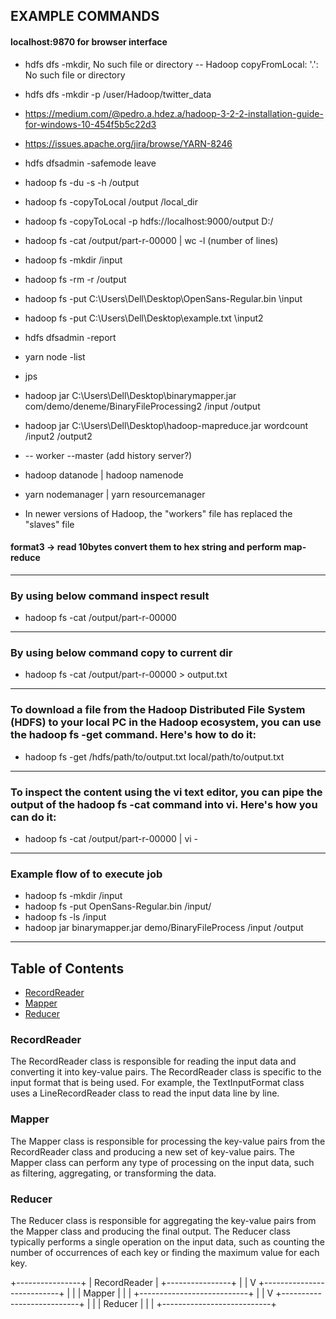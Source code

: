 ## EXAMPLE COMMANDS

#### localhost:9870 for browser interface
* hdfs dfs -mkdir, No such file or directory -- Hadoop copyFromLocal: '.': No such file or directory
* hdfs dfs -mkdir -p /user/Hadoop/twitter_data 

* https://medium.com/@pedro.a.hdez.a/hadoop-3-2-2-installation-guide-for-windows-10-454f5b5c22d3

* https://issues.apache.org/jira/browse/YARN-8246

* hdfs dfsadmin -safemode leave
* hadoop fs -du -s -h /output
* hadoop fs -copyToLocal /output /local_dir
* hadoop fs -copyToLocal -p hdfs://localhost:9000/output D:/
* hadoop fs -cat /output/part-r-00000 | wc -l (number of lines)
* hadoop fs -mkdir /input
* hadoop fs -rm -r /output
* hadoop fs -put C:\Users\Dell\Desktop\OpenSans-Regular.bin \input
* hadoop fs -put C:\Users\Dell\Desktop\example.txt \input2

* hdfs dfsadmin -report
* yarn node -list
* jps
* hadoop jar C:\Users\Dell\Desktop\binarymapper.jar com/demo/deneme/BinaryFileProcessing2 /input /output
* hadoop jar C:\Users\Dell\Desktop\hadoop-mapreduce.jar wordcount /input2 /output2



* -- worker          --master  (add history server?)
* hadoop datanode  |  hadoop namenode
* yarn nodemanager |  yarn resourcemanager

* In newer versions of Hadoop, the "workers" file has replaced the "slaves" file

#### format3 -> read 10bytes convert them to hex string and perform map-reduce

<hr>

### By using below command inspect result
* hadoop fs -cat /output/part-r-00000
<hr>

### By using below command copy to current dir
* hadoop fs -cat /output/part-r-00000 > output.txt
<hr>

### To download a file from the Hadoop Distributed File System (HDFS) to your local PC in the Hadoop ecosystem, you can use the hadoop fs -get command. Here's how to do it:
* hadoop fs -get /hdfs/path/to/output.txt local/path/to/output.txt
<hr>

### To inspect the content using the vi text editor, you can pipe the output of the hadoop fs -cat command into vi. Here's how you can do it:
* hadoop fs -cat /output/part-r-00000 | vi -
<hr>

### Example flow of to execute job
* hadoop fs -mkdir /input
* hadoop fs -put OpenSans-Regular.bin /input/
* hadoop fs -ls /input
* hadoop jar binarymapper.jar demo/BinaryFileProcess /input /output


<hr>

## Table of Contents
- [RecordReader](#recordreader)
- [Mapper](#mapper)
- [Reducer](#reducer)


### RecordReader

The RecordReader class is responsible for reading the input data and converting it into key-value pairs. The RecordReader class is specific to the input format that is being used. For example, the TextInputFormat class uses a LineRecordReader class to read the input data line by line.

### Mapper

 The Mapper class is responsible for processing the key-value pairs from the RecordReader class and producing a new set of key-value pairs. The Mapper class can perform any type of processing on the input data, such as filtering, aggregating, or transforming the data.

### Reducer

The Reducer class is responsible for aggregating the key-value pairs from the Mapper class and producing the final output. The Reducer class typically performs a single operation on the input data, such as counting the number of occurrences of each key or finding the maximum value for each key.



 +----------------+
                               |  RecordReader  |
                               +----------------+
                                    |
                                    |
                                    V
                       +---------------------------+
                       |                           |
                       |            Mapper            |
                       |                           |
                       +---------------------------+
                                    |
                                    |
                                    V
                       +---------------------------+
                       |                           |
                       |            Reducer            |
                       |                           |
                       +---------------------------+
